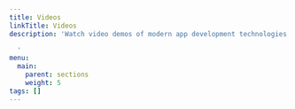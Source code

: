 ```yaml
---
title: Videos
linkTitle: Videos
description: 'Watch video demos of modern app development technologies.

  '
menu:
  main:
    parent: sections
    weight: 5
tags: []
---
```


